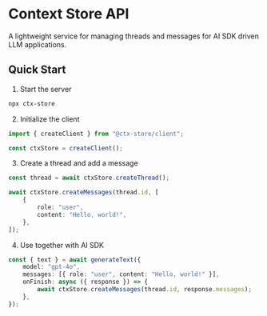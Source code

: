 # Context Store API

A lightweight service for managing threads and messages for AI SDK driven LLM applications.

## Quick Start

1. Start the server

```bash
npx ctx-store
```

2. Initialize the client

```typescript
import { createClient } from "@ctx-store/client";

const ctxStore = createClient();
```

3. Create a thread and add a message

```typescript
const thread = await ctxStore.createThread();

await ctxStore.createMessages(thread.id, [
	{
		role: "user",
		content: "Hello, world!",
	},
]);
```

4. Use together with AI SDK

```typescript
const { text } = await generateText({
	model: "gpt-4o",
	messages: [{ role: "user", content: "Hello, world!" }],
	onFinish: async ({ response }) => {
		await ctxStore.createMessages(thread.id, response.messages);
	},
});
```
